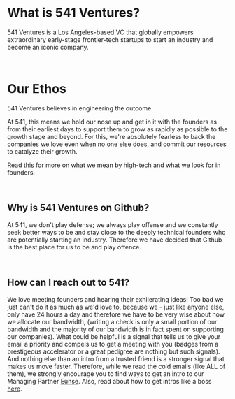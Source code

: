 # What is 541 Ventures?

541 Ventures is a Los Angeles-based VC that globally empowers extraordinary early-stage frontier-tech startups to start an industry and become an iconic company.

<br/>

# Our Ethos

541 Ventures believes in engineering the outcome.

At 541, this means we hold our nose up and get in it with the founders as from their earliest days to support them to grow as rapidly as possible to the growth stage and beyond.
For this, we're absolutely fearless to back the companies we love even when no one else does, and commit our resources to catalyze their growth.

Read [this](https://github.com/541VC/541/blob/main/Our_Thesis.md) for more on what we mean by high-tech and what we look for in founders.

<br/>

## Why is 541 Ventures on Github?

At 541, we don't play defense; we always play offense and we constantly seek better ways to be and stay close to the deeply technical founders who are potentially starting an industry. Therefore we have decided that Github is the best place for us to be and play offence.

<br/>

## How can I reach out to 541?

We love meeting founders and hearing their exhilerating ideas! Too bad we just can't do it as much as we'd love to, because we - just like anyone else, only have 24 hours a day and therefore we have to be very wise about how we allocate our bandwidth, (writing a check is only a small portion of our bandwidth and the majority of our bandwidth is in fact spent on supporting our companies).
What could be helpful is a signal that tells us to give your email a priority and compels us to get a meeting with you (badges from a prestigeous accelerator or a great pedigree are nothing but such signals). And nothing else than an intro from a trusted friend is a stronger signal that makes us move faster. Therefore, while we read the cold emails (like ALL of them), we strongly encourage you to find ways to get an intro to our Managing Partner [Eunse](https://linkedin.com/in/eunse).  Also, read about how to get intros like a boss [here](http://eun5e.com/2022/02/how-to-get-intros-like-a-boss/).
